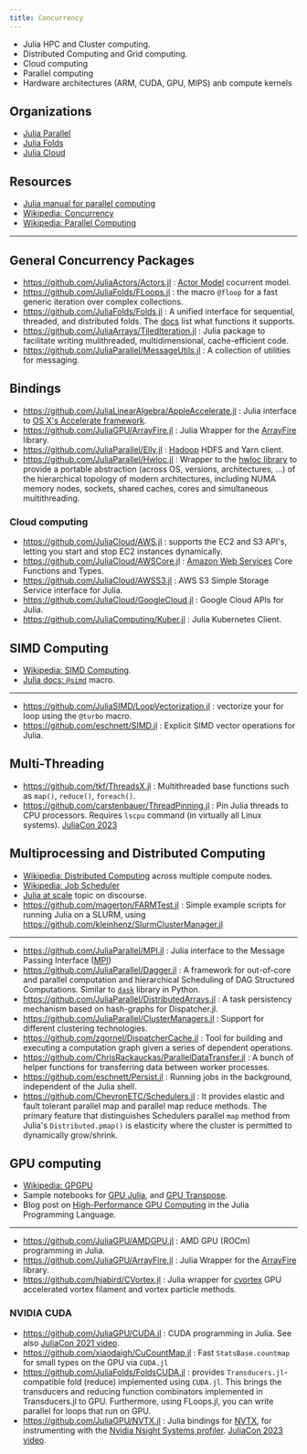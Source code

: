 ```yaml
---
title: Concurrency
---
```


- Julia HPC and Cluster computing.
- Distributed Computing and Grid computing.
- Cloud computing
- Parallel computing
- Hardware architectures (ARM, CUDA, GPU, MIPS) anb compute kernels

## Organizations

- [Julia Parallel](https://github.com/JuliaParallel)
- [Julia Folds](https://github.com/JuliaFolds)
- [Julia Cloud](https://github.com/JuliaCloud)

## Resources

- [Julia manual for parallel computing](https://docs.julialang.org/en/v1/manual/parallel-computing/)
- [Wikipedia: Concurrency](https://en.wikipedia.org/wiki/Concurrency_%28computer_science%29)
- [Wikipedia: Parallel Computing](https://en.wikipedia.org/wiki/Category:Parallel_computing)

---

## General Concurrency Packages

- https://github.com/JuliaActors/Actors.jl : [Actor Model](https://en.wikipedia.org/wiki/Actor_model) cocurrent model.
- https://github.com/JuliaFolds/FLoops.jl : the macro `@floop` for a fast generic iteration over complex collections.
- https://github.com/JuliaFolds/Folds.jl : A unified interface for sequential, threaded, and distributed folds. The [docs](https://juliafolds.github.io/Folds.jl/stable/) list what functions it supports.
- https://github.com/JuliaArrays/TiledIteration.jl : Julia package to facilitate writing mulithreaded, multidimensional, cache-efficient code.
- https://github.com/JuliaParallel/MessageUtils.jl : A collection of utilities for messaging.

## Bindings

- https://github.com/JuliaLinearAlgebra/AppleAccelerate.jl : Julia interface to [OS X's Accelerate framework](https://developer.apple.com/library/mac/documentation/Accelerate/Reference/AccelerateFWRef/).
- https://github.com/JuliaGPU/ArrayFire.jl : Julia Wrapper for the [ArrayFire](https://arrayfire.com/) library.
- https://github.com/JuliaParallel/Elly.jl : [Hadoop](https://hadoop.apache.org/) HDFS and Yarn client.
- https://github.com/JuliaParallel/Hwloc.jl : Wrapper to the [hwloc library](https://www.open-mpi.org/projects/hwloc/) to provide a portable abstraction (across OS, versions, architectures, ...) of the hierarchical topology of modern architectures, including NUMA memory nodes, sockets, shared caches, cores and simultaneous multithreading.

### Cloud computing

- https://github.com/JuliaCloud/AWS.jl : supports the EC2 and S3 API's, letting you start and stop EC2 instances dynamically.
- https://github.com/JuliaCloud/AWSCore.jl : [Amazon Web Services](https://aws.amazon.com/) Core Functions and Types.
- https://github.com/JuliaCloud/AWSS3.jl : AWS S3 Simple Storage Service interface for Julia.
- https://github.com/JuliaCloud/GoogleCloud.jl : Google Cloud APIs for Julia.
- https://github.com/JuliaComputing/Kuber.jl : Julia Kubernetes Client.

## SIMD Computing

- [Wikipedia: SIMD Computing](https://en.wikipedia.org/wiki/Category:SIMD_computing).
- [Julia docs: `@simd`](https://docs.julialang.org/en/v1/base/base/#Base.SimdLoop.@simd) macro.

---

- https://github.com/JuliaSIMD/LoopVectorization.jl : vectorize your for loop using the `@turbo` macro.
- https://github.com/eschnett/SIMD.jl : Explicit SIMD vector operations for Julia.

## Multi-Threading

- https://github.com/tkf/ThreadsX.jl : Multithreaded base functions such as `map()`, `reduce()`, `foreach()`.
- https://github.com/carstenbauer/ThreadPinning.jl : Pin Julia threads to CPU processors. Requires `lscpu` command (in virtually all Linux systems). [JuliaCon 2023](https://www.youtube.com/watch?v=6Whc9XtlCC0)

## Multiprocessing and Distributed Computing

- [Wikipedia: Distributed Computing](https://en.wikipedia.org/wiki/Category:Distributed_computing) across multiple compute nodes.
- [Wikipedia: Job Scheduler](https://en.wikipedia.org/wiki/Job_scheduler)
- [Julia at scale](https://discourse.julialang.org/c/domain/parallel/34) topic on discourse.
- https://github.com/magerton/FARMTest.jl : Simple example scripts for running Julia on a SLURM, using https://github.com/kleinhenz/SlurmClusterManager.jl

---

- https://github.com/JuliaParallel/MPI.jl :  Julia interface to the Message Passing Interface ([MPI](https://www.mpi-forum.org/))
- https://github.com/JuliaParallel/Dagger.jl : A framework for out-of-core and parallel computation and hierarchical Scheduling of DAG Structured Computations. Similar to [`dask`](https://www.dask.org/) library in Python.
- https://github.com/JuliaParallel/DistributedArrays.jl : A task persistency mechanism based on hash-graphs for Dispatcher.jl.
- https://github.com/JuliaParallel/ClusterManagers.jl : Support for different clustering technologies.
- https://github.com/zgornel/DispatcherCache.jl : Tool for building and executing a computation graph given a series of dependent operations.
- https://github.com/ChrisRackauckas/ParallelDataTransfer.jl : A bunch of helper functions for transferring data between worker processes.
- https://github.com/eschnett/Persist.jl : Running jobs in the background, independent of the Julia shell.
- https://github.com/ChevronETC/Schedulers.jl : It provides elastic and fault tolerant parallel map and parallel map reduce methods. The primary feature that distinguishes Schedulers parallel `map` method from Julia's `Distributed.pmap()` is elasticity where the cluster is permitted to dynamically grow/shrink.

## GPU computing

- [Wikipedia: GPGPU](https://en.wikipedia.org/wiki/General-purpose_computing_on_graphics_processing_units)
- Sample notebooks for [GPU Julia](https://nbviewer.org/7436359), and [GPU Transpose](https://nbviewer.org/gist/jakebolewski/7436439).
- Blog post on [High-Performance GPU Computing](https://developer.nvidia.com/blog/gpu-computing-julia-programming-language/#more-8555) in the Julia Programming Language.

---

- https://github.com/JuliaGPU/AMDGPU.jl : AMD GPU (ROCm) programming in Julia.
- https://github.com/JuliaGPU/ArrayFire.jl : Julia Wrapper for the [ArrayFire](https://arrayfire.com/) library.
- https://github.com/hjabird/CVortex.jl : Julia wrapper for [cvortex](https://github.com/hjabird/cvortex) GPU accelerated vortex filament and vortex particle methods.

### NVIDIA CUDA

- https://github.com/JuliaGPU/CUDA.jl : CUDA programming in Julia. See also [JuliaCon 2021 video](https://youtu.be/fw0R5G8pB0U).
- https://github.com/xiaodaigh/CuCountMap.jl : Fast `StatsBase.countmap` for small types on the GPU via `CUDA.jl`
- https://github.com/JuliaFolds/FoldsCUDA.jl : provides `Transducers.jl`-compatible fold (reduce) implemented using `CUDA.jl`. This brings the transducers and reducing function combinators implemented in Transducers.jl to GPU. Furthermore, using FLoops.jl, you can write parallel for loops that run on GPU.
- https://github.com/JuliaGPU/NVTX.jl : Julia bindings for [NVTX](https://nvidia.github.io/NVTX/doxygen/index.html), for instrumenting with the [Nvidia Nsight Systems profiler](https://developer.nvidia.com/nsight-systems). [JuliaCon 2023 video](https://www.youtube.com/watch?v=B7ZlScN_rk8).
